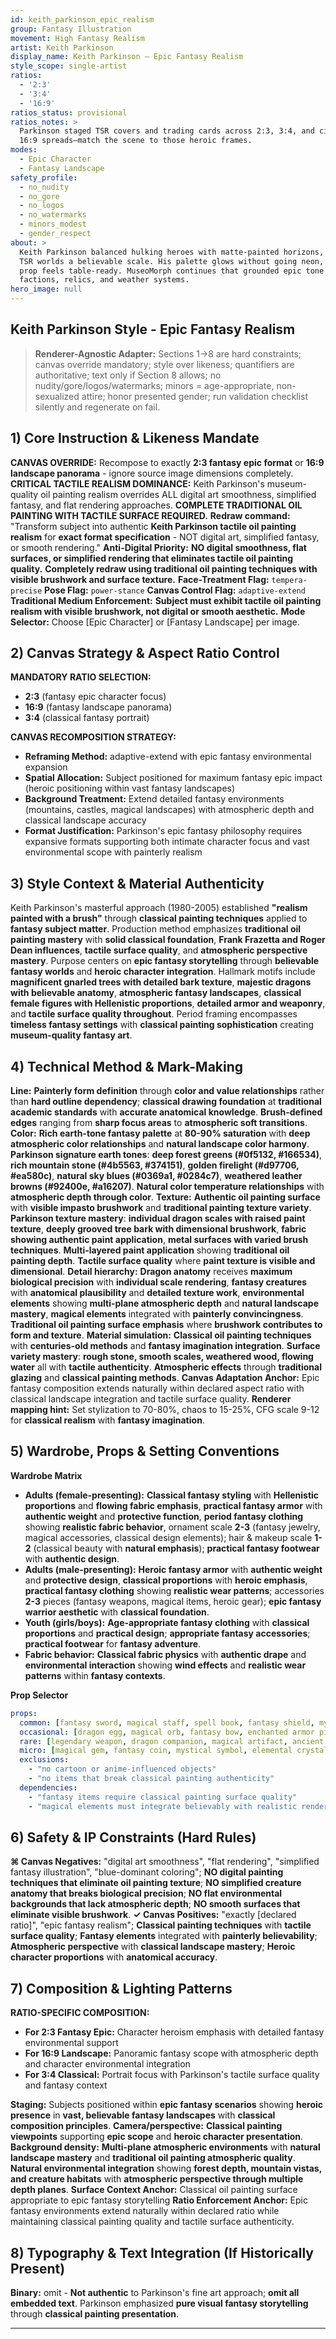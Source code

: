 ```yaml
---
id: keith_parkinson_epic_realism
group: Fantasy Illustration
movement: High Fantasy Realism
artist: Keith Parkinson
display_name: Keith Parkinson — Epic Fantasy Realism
style_scope: single-artist
ratios:
  - '2:3'
  - '3:4'
  - '16:9'
ratios_status: provisional
ratios_notes: >
  Parkinson staged TSR covers and trading cards across 2:3, 3:4, and cinematic
  16:9 spreads—match the scene to those heroic frames.
modes:
  - Epic Character
  - Fantasy Landscape
safety_profile:
  - no_nudity
  - no_gore
  - no_logos
  - no_watermarks
  - minors_modest
  - gender_respect
about: >
  Keith Parkinson balanced hulking heroes with matte-painted horizons, giving
  TSR worlds a believable scale. His palette glows without going neon, and every
  prop feels table-ready. MuseoMorph continues that grounded epic tone with new
  factions, relics, and weather systems.
hero_image: null
---
```


## Keith Parkinson Style - Epic Fantasy Realism

> **Renderer-Agnostic Adapter:** Sections 1→8 are hard constraints; canvas override mandatory; style over likeness; quantifiers are authoritative; text only if Section 8 allows; no nudity/gore/logos/watermarks; minors = age-appropriate, non-sexualized attire; honor presented gender; run validation checklist silently and regenerate on fail.
## 1) Core Instruction & Likeness Mandate

**CANVAS OVERRIDE:** Recompose to exactly **2:3 fantasy epic format** or **16:9 landscape panorama** - ignore source image dimensions completely. **CRITICAL TACTILE REALISM DOMINANCE:** Keith Parkinson's museum-quality oil painting realism overrides ALL digital art smoothness, simplified fantasy, and flat rendering approaches. **COMPLETE TRADITIONAL OIL PAINTING WITH TACTILE SURFACE REQUIRED.** **Redraw command:** "Transform subject into authentic **Keith Parkinson tactile oil painting realism** for **exact format specification** - NOT digital art, simplified fantasy, or smooth rendering." **Anti-Digital Priority:** **NO digital smoothness, flat surfaces, or simplified rendering that eliminates tactile oil painting quality.** **Completely redraw using traditional oil painting techniques with visible brushwork and surface texture.** **Face-Treatment Flag:** `tempera-precise` **Pose Flag:** `power-stance` **Canvas Control Flag:** `adaptive-extend` **Traditional Medium Enforcement:** **Subject must exhibit tactile oil painting realism with visible brushwork, not digital or smooth aesthetic.** **Mode Selector:** Choose [Epic Character] or [Fantasy Landscape] per image.
## 2) Canvas Strategy & Aspect Ratio Control

**MANDATORY RATIO SELECTION:**

- **2:3** (fantasy epic character focus)
- **16:9** (fantasy landscape panorama)
- **3:4** (classical fantasy portrait)

**CANVAS RECOMPOSITION STRATEGY:**

- **Reframing Method:** adaptive-extend with epic fantasy environmental expansion
- **Spatial Allocation:** Subject positioned for maximum fantasy epic impact (heroic positioning within vast fantasy landscapes)
- **Background Treatment:** Extend detailed fantasy environments (mountains, castles, magical landscapes) with atmospheric depth and classical landscape accuracy
- **Format Justification:** Parkinson's epic fantasy philosophy requires expansive formats supporting both intimate character focus and vast environmental scope with painterly realism
## 3) Style Context & Material Authenticity

Keith Parkinson's masterful approach (1980-2005) established **"realism painted with a brush"** through **classical painting techniques** applied to **fantasy subject matter**. Production method emphasizes **traditional oil painting mastery** with **solid classical foundation**, **Frank Frazetta and Roger Dean influences**, **tactile surface quality**, and **atmospheric perspective mastery**. Purpose centers on **epic fantasy storytelling** through **believable fantasy worlds** and **heroic character integration**. Hallmark motifs include **magnificent gnarled trees with detailed bark texture**, **majestic dragons with believable anatomy**, **atmospheric fantasy landscapes**, **classical female figures with Hellenistic proportions**, **detailed armor and weaponry**, and **tactile surface quality throughout**. Period framing encompasses **timeless fantasy settings** with **classical painting sophistication** creating **museum-quality fantasy art**.
## 4) Technical Method & Mark-Making

**Line:** **Painterly form definition** through **color and value relationships** rather than **hard outline dependency**; **classical drawing foundation** at **traditional academic standards** with **accurate anatomical knowledge**. **Brush-defined edges** ranging from **sharp focus areas** to **atmospheric soft transitions**. **Color:** **Rich earth-tone fantasy palette** at **80-90% saturation** with **deep atmospheric color relationships** and **natural landscape color harmony**. **Parkinson signature earth tones**: **deep forest greens (#0f5132, #166534)**, **rich mountain stone (#4b5563, #374151)**, **golden firelight (#d97706, #ea580c)**, **natural sky blues (#0369a1, #0284c7)**, **weathered leather browns (#92400e, #a16207)**. **Natural color temperature relationships** with **atmospheric depth through color**. **Texture:** **Authentic oil painting surface** with **visible impasto brushwork** and **traditional painting texture variety**. **Parkinson texture mastery**: **individual dragon scales with raised paint texture**, **deeply grooved tree bark with dimensional brushwork**, **fabric showing authentic paint application**, **metal surfaces with varied brush techniques**. **Multi-layered paint application** showing **traditional oil painting depth**. **Tactile surface quality** where **paint texture is visible and dimensional**. **Detail hierarchy:** **Dragon anatomy** receives **maximum biological precision** with **individual scale rendering**, **fantasy creatures** with **anatomical plausibility** and **detailed texture work**, **environmental elements** showing **multi-plane atmospheric depth** and **natural landscape mastery**, **magical elements** integrated with **painterly convincingness**. **Traditional oil painting surface emphasis** where **brushwork contributes to form and texture**. **Material simulation:** **Classical oil painting techniques** with **centuries-old methods** and **fantasy imagination integration**. **Surface variety mastery**: **rough stone, smooth scales, weathered wood, flowing water** all with **tactile authenticity**. **Atmospheric effects** through **traditional glazing** and **classical painting methods**. **Canvas Adaptation Anchor:** Epic fantasy composition extends naturally within declared aspect ratio with classical landscape integration and tactile surface quality. **Renderer mapping hint:** Set stylization to 70-80%, chaos to 15-25%, CFG scale 9-12 for **classical realism** with **fantasy imagination**.
## 5) Wardrobe, Props & Setting Conventions

**Wardrobe Matrix**

- **Adults (female-presenting):** **Classical fantasy styling** with **Hellenistic proportions** and **flowing fabric emphasis**, **practical fantasy armor** with **authentic weight** and **protective function**, **period fantasy clothing** showing **realistic fabric behavior**, ornament scale **2-3** (fantasy jewelry, magical accessories, classical design elements); hair & makeup scale **1-2** (classical beauty with **natural emphasis**); **practical fantasy footwear** with **authentic design**.
- **Adults (male-presenting):** **Heroic fantasy armor** with **authentic weight** and **protective design**, **classical proportions** with **heroic emphasis**, **practical fantasy clothing** showing **realistic wear patterns**; accessories **2-3** pieces (fantasy weapons, magical items, heroic gear); **epic fantasy warrior aesthetic** with **classical foundation**.
- **Youth (girls/boys):** **Age-appropriate fantasy clothing** with **classical proportions** and **practical design**; **appropriate fantasy accessories**; **practical footwear** for **fantasy adventure**.
- **Fabric behavior:** **Classical fabric physics** with **authentic drape** and **environmental interaction** showing **wind effects** and **realistic wear patterns** within **fantasy contexts**.

**Prop Selector**

```yaml
props:
  common: [fantasy sword, magical staff, spell book, fantasy shield, mystical amulet]
  occasional: [dragon egg, magical orb, fantasy bow, enchanted armor piece]
  rare: [legendary weapon, dragon companion, magical artifact, ancient tome]
  micro: [magical gem, fantasy coin, mystical symbol, elemental crystal]
  exclusions:
    - "no cartoon or anime-influenced objects"
    - "no items that break classical painting authenticity"
  dependencies:
    - "fantasy items require classical painting surface quality"
    - "magical elements must integrate believably with realistic rendering"
```
## 6) Safety & IP Constraints (Hard Rules)

**⌘ Canvas Negatives:** "digital art smoothness", "flat rendering", "simplified fantasy illustration", "blue-dominant coloring"; **NO digital painting techniques that eliminate oil painting texture**; **NO simplified creature anatomy that breaks biological precision**; **NO flat environmental backgrounds that lack atmospheric depth**; **NO smooth surfaces that eliminate visible brushwork**. **✓ Canvas Positives:** "exactly [declared ratio]", "epic fantasy realism"; **Classical painting techniques** with **tactile surface quality**; **Fantasy elements** integrated with **painterly believability**; **Atmospheric perspective** with **classical landscape mastery**; **Heroic character proportions** with **anatomical accuracy**.
## 7) Composition & Lighting Patterns

**RATIO-SPECIFIC COMPOSITION:**

- **For 2:3 Fantasy Epic:** Character heroism emphasis with detailed fantasy environmental support
- **For 16:9 Landscape:** Panoramic fantasy scope with atmospheric depth and character environmental integration
- **For 3:4 Classical:** Portrait focus with Parkinson's tactile surface quality and fantasy context

**Staging:** Subjects positioned within **epic fantasy scenarios** showing **heroic presence** in **vast, believable fantasy landscapes** with **classical composition principles**. **Camera/perspective:** **Classical painting viewpoints** supporting **epic scope** and **heroic character presentation**. **Background density:** **Multi-plane atmospheric environments** with **natural landscape mastery** and **traditional oil painting atmospheric quality**. **Natural environmental integration** showing **forest depth, mountain vistas, and creature habitats** with **atmospheric perspective through multiple depth planes**. **Surface Context Anchor:** Classical oil painting surface appropriate to epic fantasy storytelling **Ratio Enforcement Anchor:** Epic fantasy environments extend naturally within declared ratio while maintaining classical painting quality and tactile surface authenticity.
## 8) Typography & Text Integration (If Historically Present)

**Binary:** omit - **Not authentic** to Parkinson's fine art approach; **omit all embedded text**. Parkinson emphasized **pure visual fantasy storytelling** through **classical painting presentation**.

---
